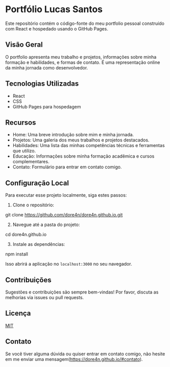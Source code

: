 # Portfólio Lucas Santos

Este repositório contém o código-fonte do meu portfolio pessoal construído com React e hospedado usando o GitHub Pages.

## Visão Geral

O portfolio apresenta meu trabalho e projetos, informações sobre minha formação e habilidades, e formas de contato. É uma representação online da minha jornada como desenvolvedor.

## Tecnologias Utilizadas

- React
- CSS
- GitHub Pages para hospedagem

## Recursos

- Home: Uma breve introdução sobre mim e minha jornada.
- Projetos: Uma galeria dos meus trabalhos e projetos destacados.
- Habilidades: Uma lista das minhas competências técnicas e ferramentas que utilizo.
- Educação: Informações sobre minha formação acadêmica e cursos complementares.
- Contato: Formulário para entrar em contato comigo.

## Configuração Local

Para executar esse projeto localmente, siga estes passos:

1. Clone o repositório:

git clone https://github.com/dore4n/dore4n.github.io.git

2. Navegue até a pasta do projeto:

cd dore4n.github.io

3. Instale as dependências:

npm install


Isso abrirá a aplicação no `localhost:3000` no seu navegador.



## Contribuições

Sugestões e contribuições são sempre bem-vindas! Por favor, discuta as melhorias via issues ou pull requests.

## Licença

[MIT](LICENSE)

## Contato

Se você tiver alguma dúvida ou quiser entrar em contato comigo, não hesite em me enviar uma mensagem(https://dore4n.github.io/#contato).

